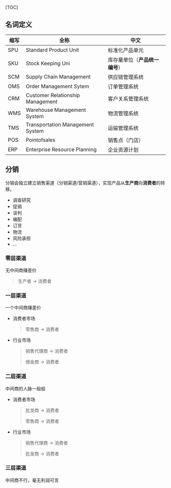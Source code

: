 <!-- title: 【电子商务】电子商务常识？ -->
<!-- date: 2021-10-29 16:10:21 -->
<!-- Table of Content -->

[TOC]

## 名词定义

| 缩写 | 全称                             | 中文                           |
| ---- | -------------------------------- | ------------------------------ |
| SPU  | Standard Product Unit            | 标准化产品单元                 |
| SKU  | Stock Keeping Uni                | 库存量单位（**产品统一编号**） |
| SCM  | Supply Chain Management          | 供应链管理系统                 |
| OMS  | Order Management Sytem           | 订单管理系统                   |
| CRM  | Customer Relationship Management | 客户关系管理系统               |
| WMS  | Warehouse Management System      | 物流管理系统                   |
| TMS  | Transportation Management System | 运输管理系统                   |
| POS  | Pointofsales                     | 销售点（门店）                 |
| ERP  | Enterprise Resource Planning     | 企业资源计划                   |



## 分销

分销会独立建立销售渠道（分销渠道/营销渠道），实现产品从**生产商**向**消费者**的转移。

- 调查研究
- 促销
- 谈判
- 编配
- 订货
- 物流
- 风险承担
- …



### 零层渠道

无中间商赚差价

> 生产者 → 消费者



### 一层渠道

一个中间商赚差价

- 消费者市场

  > 零售商 → 消费者

- 行业市场

  > 销售代理商 → 消费者
  >
  > 佣金商 → 消费者



### 二层渠道

中间商的人脉一般般

- 消费者市场

  > 批发商 → 消费者
  >
  > 零售商 → 消费者

- 行业市场
  
  > 销售代理商 → 消费者
  >
  > 批发商 → 消费者



###   三层渠道

中间商不行，毫无利润可言

